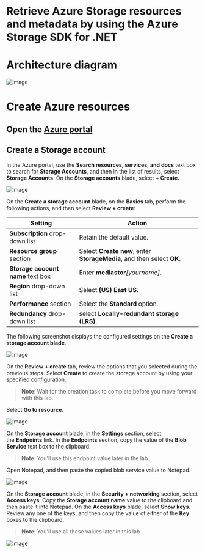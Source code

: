 # Retrieve Azure Storage resources and metadata by using the Azure Storage SDK for .NET

# Architecture diagram

![image](https://user-images.githubusercontent.com/34960418/168046380-b79754e0-cfb1-4dad-a962-3b2aec4fd990.png)


# Create Azure resources

## Open the [Azure portal](https://portal.azure.com/)

## Create a Storage account

In the Azure portal, use the **Search resources, services, and docs** text box to search for **Storage Accounts**, and then in the list of results, select **Storage Accounts**. On the **Storage accounts** blade, select **+ Create**.

![image](https://user-images.githubusercontent.com/34960418/168047219-a1a537a0-4381-4a3b-9ea4-b240dd2cc2b8.png)


On the **Create a storage account** blade, on the **Basics** tab, perform the following actions, and then select **Review + create**:

| Setting                           | Action                                                       |
| --------------------------------- | ------------------------------------------------------------ |
| **Subscription** drop-down list   | Retain the default value.                                    |
| **Resource group** section        | Select **Create new**, enter **StorageMedia**, and then select **OK**. |
| **Storage account name** text box | Enter **mediastor**_[yourname]_.                             |
| **Region** drop-down list         | Select **(US) East US**.                                     |
| **Performance** section           | Select the **Standard** option.                              |
| **Redundancy** drop-down list     | select **Locally-redundant storage (LRS)**.                  |

The following screenshot displays the configured settings on the **Create a storage account blade**.

![image](https://user-images.githubusercontent.com/34960418/168047894-45414ae3-6edb-4b0b-9e29-aa205dddb549.png)


On the **Review + create** tab, review the options that you selected during the previous steps. Select **Create** to create the storage account by using your specified configuration.

> **Note**: Wait for the creation task to complete before you move forward with this lab.

Select **Go to resource**.

![image](https://user-images.githubusercontent.com/34960418/168048294-78fe8f25-e16b-4445-ac13-ae0ffc6e9852.png)


On the **Storage account** blade, in the **Settings** section, select the **Endpoints** link. In the **Endpoints** section, copy the value of the **Blob Service** text box to the clipboard.

> **Note**: You'll use this endpoint value later in the lab.

Open Notepad, and then paste the copied blob service value to Notepad.

![image](https://user-images.githubusercontent.com/34960418/168048928-1ad503fc-e00c-4963-aab5-c740329a7bf8.png)


On the **Storage account** blade, in the **Security + networking** section, select **Access keys**. Copy the **Storage account name** value to the clipboard and then paste it into Notepad. On the **Access keys** blade, select **Show keys**. Review any one of the keys, and then copy the value of either of the **Key** boxes to the clipboard.

> **Note**: You'll use all these values later in this lab.

![image](https://user-images.githubusercontent.com/34960418/168049551-dfc954ea-e13d-4d50-901b-12f0f42b865b.png)

